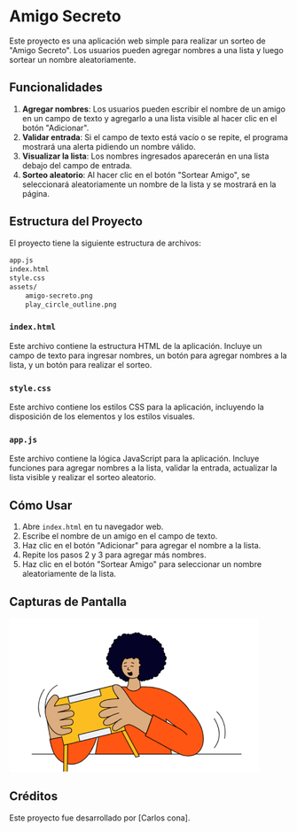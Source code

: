 # Amigo Secreto

Este proyecto es una aplicación web simple para realizar un sorteo de "Amigo Secreto". Los usuarios pueden agregar nombres a una lista y luego sortear un nombre aleatoriamente.

## Funcionalidades

1. **Agregar nombres**: Los usuarios pueden escribir el nombre de un amigo en un campo de texto y agregarlo a una lista visible al hacer clic en el botón "Adicionar".
2. **Validar entrada**: Si el campo de texto está vacío o se repite, el programa mostrará una alerta pidiendo un nombre válido.
3. **Visualizar la lista**: Los nombres ingresados aparecerán en una lista debajo del campo de entrada.
4. **Sorteo aleatorio**: Al hacer clic en el botón "Sortear Amigo", se seleccionará aleatoriamente un nombre de la lista y se mostrará en la página.

## Estructura del Proyecto

El proyecto tiene la siguiente estructura de archivos:

```
app.js
index.html
style.css
assets/
    amigo-secreto.png
    play_circle_outline.png
```

### `index.html`

Este archivo contiene la estructura HTML de la aplicación. Incluye un campo de texto para ingresar nombres, un botón para agregar nombres a la lista, y un botón para realizar el sorteo.

### `style.css`

Este archivo contiene los estilos CSS para la aplicación, incluyendo la disposición de los elementos y los estilos visuales.

### `app.js`

Este archivo contiene la lógica JavaScript para la aplicación. Incluye funciones para agregar nombres a la lista, validar la entrada, actualizar la lista visible y realizar el sorteo aleatorio.

## Cómo Usar

1. Abre `index.html` en tu navegador web.
2. Escribe el nombre de un amigo en el campo de texto.
3. Haz clic en el botón "Adicionar" para agregar el nombre a la lista.
4. Repite los pasos 2 y 3 para agregar más nombres.
5. Haz clic en el botón "Sortear Amigo" para seleccionar un nombre aleatoriamente de la lista.

## Capturas de Pantalla

![Captura de Pantalla](assets/amigo-secreto.png)

## Créditos

Este proyecto fue desarrollado por [Carlos cona].
